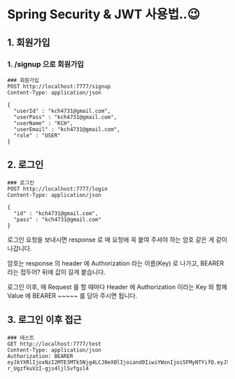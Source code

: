 # Spring Security & JWT 사용법..😉

## 1. 회원가입

### 1. /signup 으로 회원가입
```http request
### 회원가입
POST http://localhost:7777/signup
Content-Type: application/json

{
  "userId" : "kch4731@gmail.com",
  "userPass" : "kch4731@gmail.com",
  "userName" : "KCH",
  "userEmail" : "kch4731@gmail.com",
  "role" : "USER"
}
```

## 2. 로그인
```http request
### 로그인
POST http://localhost:7777/login
Content-Type: application/json

{
  "id" : "kch4731@gmail.com",
  "pass" : "kch4731@gmail.com"
}
```

로그인 요청을 보내시면 response 로 매 요청에 꼭 붙여 주셔야 하는 암호 같은 게 같이 나갑니다.

암호는 response 의 header 에 Authorization 라는 이름(Key) 로 나가고, BEARER 라는 접두어? 뒤에 값이 길게 붙습니다.

로그인 이후, 매 Request 를 할 때마다 Header 에 Authorization 이라는 Key 와 함께 Value 에 BEARER ~~~~~ 를 담아 주시면 됩니다.


## 3. 로그인 이후 접근
```http request
### 테스트
GET http://localhost:7777/test
Content-Type: application/json
Authorization: BEARER eyJkYXRlIjoxNzI2MTE3MTk5Njg4LCJ0eXBlIjoiand0IiwiYWxnIjoiSFMyNTYifQ.eyJSb2xlIjoiVVNFUiIsInN1YiI6Im9oZ2lyYWZmZXJzIHRva2VuIDogMSIsInVzZXJFbWFpbCI6ImtjaDQ3MzFAZ21haWwuY29tIiwidXNlck5hbWUiOiJLQ0giLCJleHAiOjE3MjYyMDM1OTl9.ZX4Gt8cLYCxtYtAQ-r_UgzfkuVzI-gjs4ljlSvfgsl4
```